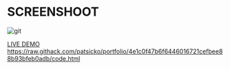 # SCREENSHOOT
![git](https://user-images.githubusercontent.com/63926982/178104066-a6d33022-4cd7-4b3d-958e-94c384fbff91.png)

[LIVE DEMO](https://raw.githack.com/patsicko/portfolio/4e1c0f47b6f6446016721cefbee88b93bfeb0adb/code.html) <https://raw.githack.com/patsicko/portfolio/4e1c0f47b6f6446016721cefbee88b93bfeb0adb/code.html>


